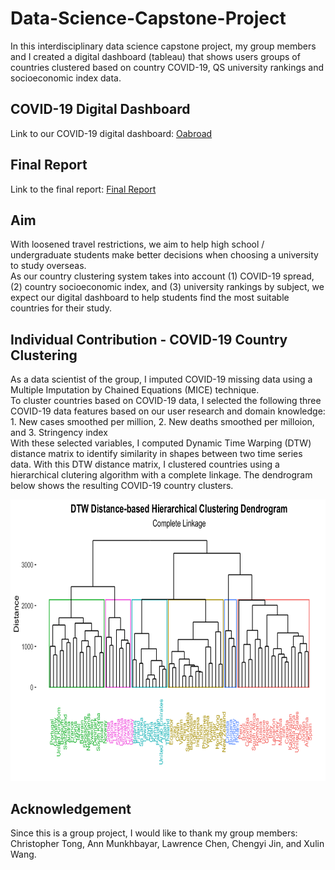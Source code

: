 # Data-Science-Capstone-Project
In this interdisciplinary data science capstone project, my group members and I created a digital dashboard (tableau) that shows users groups of countries clustered based on country COVID-19, QS university rankings and socioeconomic index data.

## COVID-19 Digital Dashboard
Link to our COVID-19 digital dashboard: [Oabroad](https://public.tableau.com/app/profile/christopher.tong2548/viz/COVID-03DEMO/Home?publish=yes)

## Final Report
Link to the final report: [Final Report](https://sanghyunkim1.github.io/Data-Science-Capstone-Project/COVID-C03-Report.html)

## Aim
With loosened travel restrictions, we aim to help high school / undergraduate students make better decisions when choosing a university to study overseas. <br> As our country clustering system takes into account (1) COVID-19 spread, (2) country socioeconomic index, and (3) university rankings by subject, we expect our digital dashboard to help students find the most suitable countries for their study.

## Individual Contribution - COVID-19 Country Clustering
As a data scientist of the group, I imputed COVID-19 missing data using a Multiple Imputation by Chained Equations (MICE) technique. <br>
To cluster countries based on COVID-19 data, I selected the following three COVID-19 data features based on our user research and domain knowledge: 1. New cases smoothed per million, 2. New deaths smoothed per milloion, and 3. Stringency index <br>
With these selected variables, I computed Dynamic Time Warping (DTW) distance matrix to identify similarity in shapes between two time series data. With this DTW distance matrix, I clustered countries using a hierarchical clutering algorithm with a complete linkage. The dendrogram below shows the resulting COVID-19 country clusters.

<p align = "center">
  <img src = "https://github.com/SanghyunKim1/Data-Science-Capstone-Project/blob/master/COVID-19%20Clusters.png" width="700" height="450">
  </p>

## Acknowledgement
Since this is a group project, I would like to thank my group members: Christopher Tong, Ann Munkhbayar, Lawrence Chen, Chengyi Jin, and Xulin Wang.
